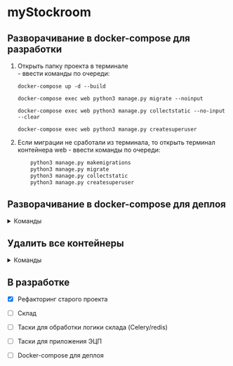 # myStockroom

## Разворачивание в docker-compose для разработки
  1. Открыть папку проекта в терминале  
    - ввести команды по очереди:
      ```
      docker-compose up -d --build
      ```  
      ```
      docker-compose exec web python3 manage.py migrate --noinput
      ```
      ```
      docker-compose exec web python3 manage.py collectstatic --no-input --clear
      ```
      ```
      docker-compose exec web python3 manage.py createsuperuser
      ```
  
  2. Если миграции не сработали из терминала, то открыть терминал контейнера web
    - ввести команды по очереди:
      ```python
          python3 manage.py makemigrations
          python3 manage.py migrate
          python3 manage.py collectstatic
          python3 manage.py createsuperuser
      ```

## Разворачивание в docker-compose для деплоя 
<details><summary>Команды</summary>
<p>

```
  docker-compose -f docker-compose.prod.yml down -v
```
```
  docker-compose -f docker-compose.prod.yml up -d --build
```
```
  docker-compose -f docker-compose.prod.yml exec web python manage.py migrate --noinput
```
```
  docker-compose -f docker-compose.prod.yml exec web python manage.py collectstatic --no-input --clear
```
```
  docker-compose -f docker-compose.prod.yml exec web python manage.py createsuperuser
```

</p>
</details>

## Удалить все контейнеры  </summary>
<details><summary>Команды</summary>
<p>

  - разработка
      ```
        docker-compose down -v
      ```
  - деплой
      ```
        docker-compose -f docker-compose.prod.yml down -v
      ```

</p>
</details>

## В разработке

- [X] Рефакторинг старого проекта
- [ ] Склад
- [ ] Таски для обработки логики склада (Celery/redis)
- [ ] Таски для приложения ЭЦП
- [ ] Docker-compose для деплоя
    